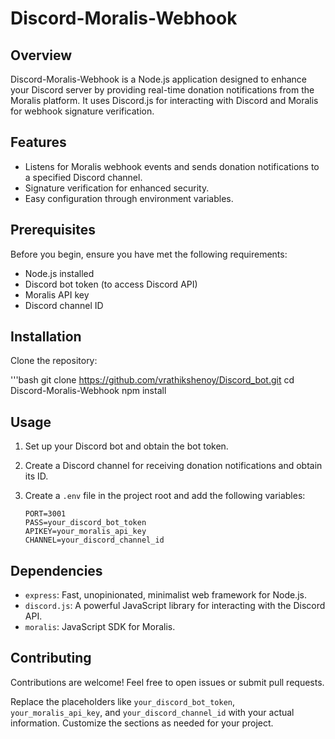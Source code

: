 # Discord-Moralis-Webhook

## Overview

Discord-Moralis-Webhook is a Node.js application designed to enhance your Discord server by providing real-time donation notifications from the Moralis platform. It uses Discord.js for interacting with Discord and Moralis for webhook signature verification.

## Features

- Listens for Moralis webhook events and sends donation notifications to a specified Discord channel.
- Signature verification for enhanced security.
- Easy configuration through environment variables.

## Prerequisites

Before you begin, ensure you have met the following requirements:

- Node.js installed
- Discord bot token (to access Discord API)
- Moralis API key
- Discord channel ID

## Installation

Clone the repository:

'''bash
git clone https://github.com/vrathikshenoy/Discord_bot.git
cd Discord-Moralis-Webhook
npm install

## Usage
1. Set up your Discord bot and obtain the bot token.
2. Create a Discord channel for receiving donation notifications and obtain its ID.
3. Create a `.env` file in the project root and add the following variables:

   ```env
   PORT=3001
   PASS=your_discord_bot_token
   APIKEY=your_moralis_api_key
   CHANNEL=your_discord_channel_id
## Dependencies
- `express`: Fast, unopinionated, minimalist web framework for Node.js.
- `discord.js`: A powerful JavaScript library for interacting with the Discord API.
- `moralis`: JavaScript SDK for Moralis.

## Contributing
Contributions are welcome! Feel free to open issues or submit pull requests.

Replace the placeholders like `your_discord_bot_token`, `your_moralis_api_key`, and `your_discord_channel_id` with your actual information. Customize the sections as needed for your project.

